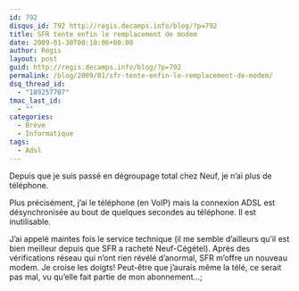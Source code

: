 ```yaml
---
id: 792
disqus_id: 792 http://regis.decamps.info/blog/?p=792
title: SFR tente enfin le remplacement de modem
date: 2009-01-30T00:10:06+00:00
author: Régis
layout: post
guid: http://regis.decamps.info/blog/?p=792
permalink: /blog/2009/01/sfr-tente-enfin-le-remplacement-de-modem/
dsq_thread_id:
  - "189257707"
tmac_last_id:
  - ""
categories:
  - Brève
  - Informatique
tags:
  - Adsl
---
```

Depuis que je suis passé en dégroupage total chez Neuf, je n’ai plus de téléphone. 

Plus précisément, j’ai le téléphone (en VoIP) mais la connexion ADSL est désynchronisée au bout de quelques secondes au téléphone. Il est inutilisable.

J’ai appelé maintes fois le service technique (il me semble d’ailleurs qu’il est bien meilleur depuis que SFR a racheté Neuf-Cégétel). Après des vérifications réseau qui n’ont rien révélé d’anormal, SFR m’offre un nouveau modem. Je croise les doigts! Peut-être que j’aurais même la télé, ce serait pas mal, vu qu’elle fait partie de mon abonnement…;
